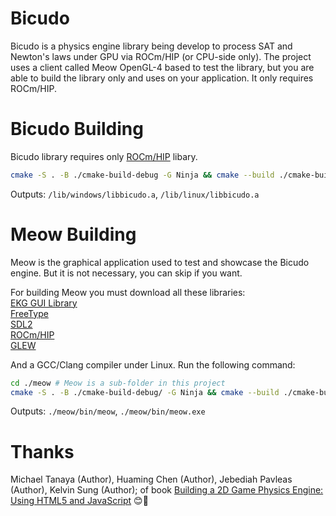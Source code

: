 # Bicudo

Bicudo is a physics engine library being develop to process SAT and Newton's laws under GPU via ROCm/HIP (or CPU-side only). The project uses a client called Meow OpenGL-4 based to test the library, but you are able to build the library only and uses on your application. It only requires ROCm/HIP.

# Bicudo Building

Bicudo library requires only [ROCm/HIP](https://github.com/ROCm/HIP) libary.

```sh
cmake -S . -B ./cmake-build-debug -G Ninja && cmake --build ./cmake-build-debug
```

Outputs: `/lib/windows/libbicudo.a`, `/lib/linux/libbicudo.a`

# Meow Building

Meow is the graphical application used to test and showcase the Bicudo engine. But it is not necessary, you can skip if you want.

For building Meow you must download all these libraries:  
[EKG GUI Library](https://github.com/vokegpu/ekg-ui-library)  
[FreeType](http://freetype.org/)  
[SDL2](https://www.libsdl.org/)  
[ROCm/HIP](https://github.com/ROCm/HIP)  
[GLEW](https://glew.sourceforge.net/)  

And a GCC/Clang compiler under Linux.
Run the following command:

```sh
cd ./meow # Meow is a sub-folder in this project
cmake -S . -B ./cmake-build-debug/ -G Ninja && cmake --build ./cmake-build-debug/
```

Outputs: `./meow/bin/meow`, `./meow/bin/meow.exe`

# Thanks

Michael Tanaya (Author), Huaming Chen (Author), Jebediah Pavleas (Author), Kelvin Sung (Author); of book [Building a 2D Game Physics Engine: Using HTML5 and JavaScript](https://www.amazon.com/Building-Game-Physics-Engine-JavaScript/dp/1484225821) 😊🐄


